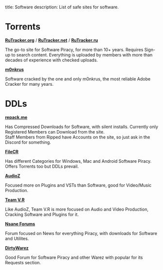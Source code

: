 title: Software
description: List of safe sites for software.

# Torrents

**[RuTracker.org](https://rutracker.org)** / **[RuTracker.net](https://rutracker.net)** / **[RuTracker.ru](https://rutracker.ru)**

The go-to site for Software Piracy, for more than 10+ years. Requires Sign-up to search content.
Everything is uploaded by members with more than decades of experience with checked uploads.

**[m0nkrus](https://w14.monkrus.ws/)**

Software cracked by the one and only m0nkrus, the most reliable Adobe Cracker for many years.

# DDLs

**[repack.me](https://repack.me)**

Has Compressed Downloads for Software, with silent installs. Currently only Registered Members can Download from the site.  
Staff Members from Ripped have Accounts on the site, so just ask in the Discord for something.  

**[FileCR](https://filecr.com)**

Has different Categories for Windows, Mac and Android Software Piracy. Offers Torrents too but DDLs prevail.  

**[AudioZ](https://audioz.download/)**

Focused more on Plugins and VSTs than Software, good for Video/Music Production.

**[Team V.R](https://codec.kiev.ua/releases.html)**

Like AudioZ, Team V.R is more focused on Audio and Video Production, Cracking Software and Plugins for it.

**[Nsane Forums](https://nsaneforums.com/)**

Forum focused on News for everything Piracy, with downloads for Software and Utilites.  

**[DirtyWarez](https://forum.dirtywarez.com/)**

Good Forum for Software Piracy and other Warez with popular for its Requests section.
